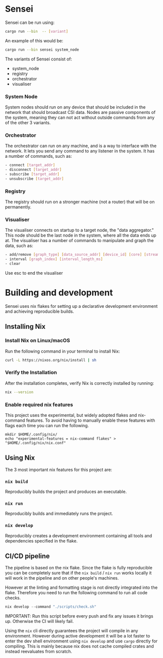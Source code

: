 # Sensei

Sensei can be run using:
```bash
cargo run --bin  -- [variant]
```

An example of this would be:
```bash
cargo run --bin sensei system_node
```

The variants of Sensei consist of:
- system_node
- registry
- orchestrator
- visualiser

### System Node
System nodes should run on any device that should be included in the network that should broadcast CSI data.
Nodes are passive components of the system, meaning they can not act without outside commands from any of the other 3 variants.

### Orchestrator
The orchestrator can run on any machine, and is a way to interface with the network.
It lets you send any command to any listener in the system.
It has a number of commands, such as:
```bash
- connect [target_addr]
- disconnect [target_addr]
- subscribe [target_addr]
- unsubscribe [target_addr]
```

### Registry

The registry should run on a stronger machine (not a router) that will be on permanently.

### Visualiser
The visualiser connects on startup to a target node, the "data aggregator."
This node should be the last node in the system, where all the data ends up at.
The visualiser has a number of commands to manipulate and graph the data, such as:
```bash
- add/remove [graph_type] [data_source_addr] [device_id] [core] [stream] [subcarrier]
- interval [graph_index] [interval_length_ms]
- clear
```
Use esc to end the visualiser


# Building and development
Sensei uses nix flakes for setting up a declarative development environment and achieving reproducible builds.   

## Installing Nix

### Install Nix on Linux/macOS

Run the following command in your terminal to install Nix:

```bash
curl -L https://nixos.org/nix/install | sh
```

### Verify the Installation

After the installation completes, verify Nix is correctly installed by running:
```bash
nix --version
```

### Enable required nix features
This project uses the experimental, but widely adopted flakes and nix-command features. To avoid having to manually enable these features with flags each time you can run the following.

```
mkdir $HOME/.config/nix/
echo "experimental-features = nix-command flakes" > "$HOME/.config/nix/nix.conf"
```

## Using Nix
The 3 most important nix features for this project are:

### `nix build` 
Reproducibly builds the project and produces an executable.  
### `nix run` 
Reproducibly builds and immediately runs the project. 
### `nix develop`
Reproducibly creates a development environment containing all tools and dependencies specified in the flake.

## CI/CD pipeline
The pipeline is based on the nix flake. Since the flake is fully reproducible you can be completely sure that if the `nix build` / `nix run` works locally it will work in the pipeline and on other people's machines.

However at the linting and formatting stage is not directly integrated into the flake. Therefore you need to run the following command to run all code checks.
```nix
nix develop --command "./scripts/check.sh"
```
IMPORTANT: Run this script before every push and fix any issues it brings up. Otherwise the CI will likely fail.

Using the `nix` cli directly guarantees the project will compile in any environment. However during active development it will be a lot faster to enter the dev shell environment using `nix develop` and use `cargo` directly for compiling. This is mainly because nix does not cache compiled crates and instead reevaluates from scratch.

